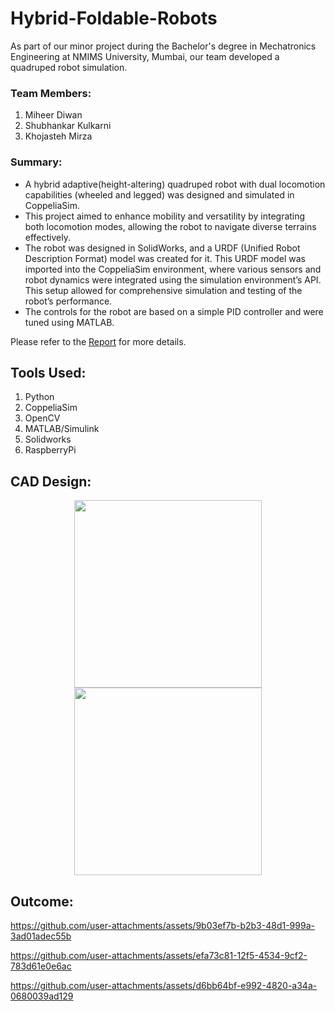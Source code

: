 # Hybrid-Foldable-Robots

As part of our minor project during the Bachelor's degree in Mechatronics Engineering at NMIMS University, Mumbai, our team developed a quadruped robot simulation. 



### Team Members:
1. Miheer Diwan
2. Shubhankar Kulkarni
3. Khojasteh Mirza

### Summary:
- A hybrid adaptive(height-altering) quadruped robot with dual locomotion capabilities (wheeled and legged) was designed and simulated in CoppeliaSim. 
- This project aimed to enhance mobility and versatility by integrating both locomotion modes, allowing the robot to navigate diverse terrains effectively. 
- The robot was designed in SolidWorks, and a URDF (Unified Robot Description Format) model was created for it. This URDF model was imported into the CoppeliaSim environment, where various sensors and robot dynamics were integrated using the simulation environment’s API. This setup allowed for comprehensive simulation and testing of the robot’s performance.
- The controls for the robot are based on a simple PID controller and were tuned using MATLAB.

 Please refer to the [Report](Report.pdf) for more details.



## Tools Used:
1. Python
2. CoppeliaSim
3. OpenCV
4. MATLAB/Simulink
5. Solidworks
6. RaspberryPi
   

## CAD Design:
<p align="center">
  <img src="https://github.com/user-attachments/assets/a62aace6-de75-49bd-804e-b484a971ae47" width="300" />
  <img src="https://github.com/user-attachments/assets/41eb1224-e317-4c7e-b9fa-efcc877a7ab5" width="300" />
</p>


## Outcome:


https://github.com/user-attachments/assets/9b03ef7b-b2b3-48d1-999a-3ad01adec55b


https://github.com/user-attachments/assets/efa73c81-12f5-4534-9cf2-783d61e0e6ac



https://github.com/user-attachments/assets/d6bb64bf-e992-4820-a34a-0680039ad129




